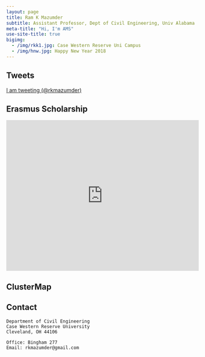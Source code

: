 ```yaml
---
layout: page
title: Ram K Mazumder
subtitle: Assistant Professor, Dept of Civil Engineering, Univ Alabama Huntsville
meta-title: "Hi, I'm AMS"
use-site-title: true
bigimg:
  - /img/rkk1.jpg: Case Western Reserve Uni Campus
  - /img/hnw.jpg: Happy New Year 2018
---
```


## Tweets
<p>
 <a class="twitter-timeline"
 href="https://twitter.com/rkmazumder"
 data-chrome="nofooter noborders transparent" data-tweet-limit="3">I am tweeting (@rkmazumder)</a>
 <script>
						!function(d, s, id) {
							var js, fjs = d.getElementsByTagName(s)[0], p = /^http:/
									.test(d.location) ? 'http' : 'https';
							if (!d.getElementById(id)) {
								js = d.createElement(s);
								js.id = id;
								js.src = p
										+ "://platform.twitter.com/widgets.js";
								fjs.parentNode.insertBefore(js, fjs);
							}
						}(document, "script", "twitter-wjs");
 </script>
</p>

## Erasmus Scholarship
<iframe src="https://docs.google.com/presentation/d/e/2PACX-1vTEwZvTVZI9SWr7IHNNgtqyVvNcZWLudMI278jvWaPcl67O_eZQzJ4vPHVugiQ1nwWytmZeoPXAVo2T/embed?start=false&loop=false&delayms=5000" frameborder="0" width="512" height="400" allowfullscreen="true" mozallowfullscreen="true" webkitallowfullscreen="true"></iframe>

## ClusterMap
<script type="text/javascript" id="clustrmaps" src="//cdn.clustrmaps.com/map_v2.js?d=6mcOWJBbd0tsdx--SERx1rqHxE4n6uUk5HIqI4Oq1-s&cl=ffffff&w=a"></script>

## Contact

```
Department of Civil Engineering
Case Western Reserve University
Cleveland, OH 44106

Office: Bingham 277
Email: rkmazumder@gmail.com
```
